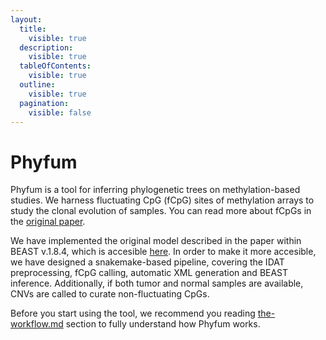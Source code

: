 ```yaml
---
layout:
  title:
    visible: true
  description:
    visible: true
  tableOfContents:
    visible: true
  outline:
    visible: true
  pagination:
    visible: false
---
```


# Phyfum

Phyfum is a tool for inferring phylogenetic trees on methylation-based studies. We harness fluctuating CpG (fCpG) sites of methylation arrays to study the clonal evolution of samples. You can read more about fCpGs in the [original paper](https://www.nature.com/articles/s41587-021-01109-w).&#x20;

We have implemented the original model described in the paper within BEAST v.1.8.4, which is accesible [here](https://github.com/pbousquets/beast-mcmc-flipflop). In order to make it more accesible, we have designed a snakemake-based pipeline, covering the IDAT preprocessing, fCpG calling, automatic XML generation and BEAST inference. Additionally, if both tumor and normal samples are available, CNVs are called to curate non-fluctuating CpGs.

Before you start using the tool, we recommend you reading [the-workflow.md](the-workflow.md "mention") section to fully understand how Phyfum works.
